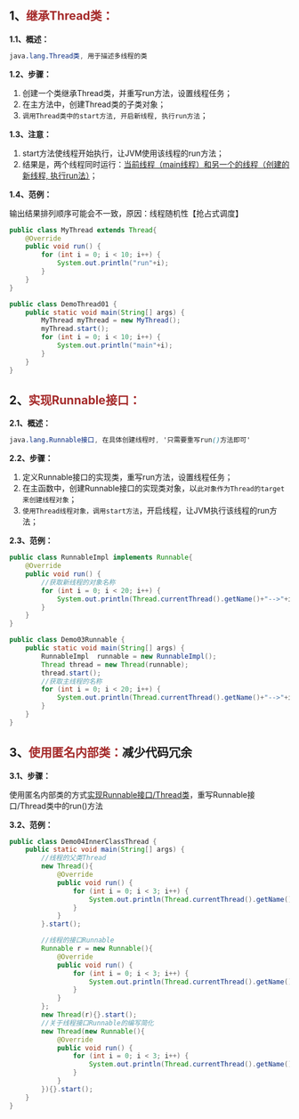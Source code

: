## 1、<span style="color:brown">继承Thread类：</span>

**1.1、概述：**

```scss
java.lang.Thread类, 用于描述多线程的类
```

**1.2、步骤：**

1. 创建一个类继承Thread类，并重写run方法，设置线程任务；
3. 在主方法中，创建Thread类的子类对象；
4. `调用Thread类中的start方法, 开启新线程, 执行run方法`；

**1.3、注意：**

1. start方法使线程开始执行，让JVM使用该线程的run方法；
2. 结果是，两个线程同时运行：<u>当前线程（main线程）和另一个的线程（创建的新线程, 执行run法）</u>；

**1.4、范例：**

输出结果排列顺序可能会不一致，原因：线程随机性【抢占式调度】

```java
public class MyThread extends Thread{
    @Override
    public void run() {
        for (int i = 0; i < 10; i++) {
            System.out.println("run"+i);
        }
    }
}
```

```java
public class DemoThread01 {
    public static void main(String[] args) {
        MyThread myThread = new MyThread();
        myThread.start();
        for (int i = 0; i < 10; i++) {
            System.out.println("main"+i);
        }
    }
}
```



## 2、<span style="color:brown">实现Runnable接口：</span>

**2.1、概述：**

````scss
java.lang.Runnable接口, 在具体创建线程时, '只需要重写run()方法即可'
````

**2.2、步骤：**

1. 定义Runnable接口的实现类，重写run方法，设置线程任务；
2. 在主函数中，创建Runnable接口的实现类对象，以`此对象作为Thread的target来创建线程对象`；
3. `使用Thread线程对象，调用start方法`，开启线程，让JVM执行该线程的run方法；

**2.3、范例：**

```java
public class RunnableImpl implements Runnable{
    @Override
    public void run() {
        //获取新线程的对象名称
        for (int i = 0; i < 20; i++) {
            System.out.println(Thread.currentThread().getName()+"-->"+i);
        }
    }
}
```

```java
public class Demo03Runnable {
    public static void main(String[] args) {
        RunnableImpl  runnable = new RunnableImpl();
        Thread thread = new Thread(runnable);
        thread.start();
        //获取主线程的名称
        for (int i = 0; i < 20; i++) {
            System.out.println(Thread.currentThread().getName()+"-->"+i);
        }
    }
}
```



## 3、<span style="color:brown">使用匿名内部类：</span>减少代码冗余

**3.1、步骤：**

使用匿名内部类的方式<u>实现Runnable接口/Thread类</u>，重写Runnable接口/Thread类中的run()方法

**3.2、范例：**

```java
public class Demo04InnerClassThread {
    public static void main(String[] args) {
        //线程的父类Thread
        new Thread(){
            @Override
            public void run() {
                for (int i = 0; i < 3; i++) {
                    System.out.println(Thread.currentThread().getName()+"-->"+i);
                }
            }
        }.start();

        //线程的接口Runnable
        Runnable r = new Runnable(){
            @Override
            public void run() {
                for (int i = 0; i < 3; i++) {
                    System.out.println(Thread.currentThread().getName()+"-->"+i);
                }
            }
        };
        new Thread(r){}.start();
        //关于线程接口Runnable的编写简化
        new Thread(new Runnable(){
            @Override
            public void run() {
                for (int i = 0; i < 3; i++) {
                    System.out.println(Thread.currentThread().getName()+"-->"+i);
                }
            }
        }){}.start();
    }
}
```

